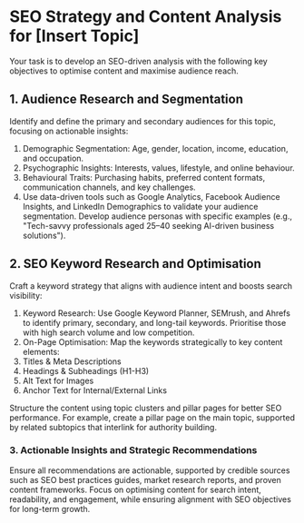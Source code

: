 # SEO Strategy and Content Analysis for [Insert Topic]

Your task is to develop an SEO-driven analysis with the following key objectives to optimise content and maximise audience reach.

## 1. Audience Research and Segmentation
Identify and define the primary and secondary audiences for this topic, focusing on actionable insights:

1. Demographic Segmentation: Age, gender, location, income, education, and occupation.
1. Psychographic Insights: Interests, values, lifestyle, and online behaviour.
1. Behavioural Traits: Purchasing habits, preferred content formats, communication channels, and key challenges.
1. Use data-driven tools such as Google Analytics, Facebook Audience Insights, and LinkedIn Demographics to validate your audience segmentation. Develop audience personas with specific examples (e.g., "Tech-savvy professionals aged 25–40 seeking AI-driven business solutions").

## 2. SEO Keyword Research and Optimisation
Craft a keyword strategy that aligns with audience intent and boosts search visibility:

1. Keyword Research: Use Google Keyword Planner, SEMrush, and Ahrefs to identify primary, secondary, and long-tail keywords. Prioritise those with high search volume and low competition.
1. On-Page Optimisation: Map the keywords strategically to key content elements:
1. Titles & Meta Descriptions
1. Headings & Subheadings (H1-H3)
1. Alt Text for Images
1. Anchor Text for Internal/External Links

Structure the content using topic clusters and pillar pages for better SEO performance. For example, create a pillar page on the main topic, supported by related subtopics that interlink for authority building.

### 3. Actionable Insights and Strategic Recommendations
Ensure all recommendations are actionable, supported by credible sources such as SEO best practices guides, market research reports, and proven content frameworks.
Focus on optimising content for search intent, readability, and engagement, while ensuring alignment with SEO objectives for long-term growth.
